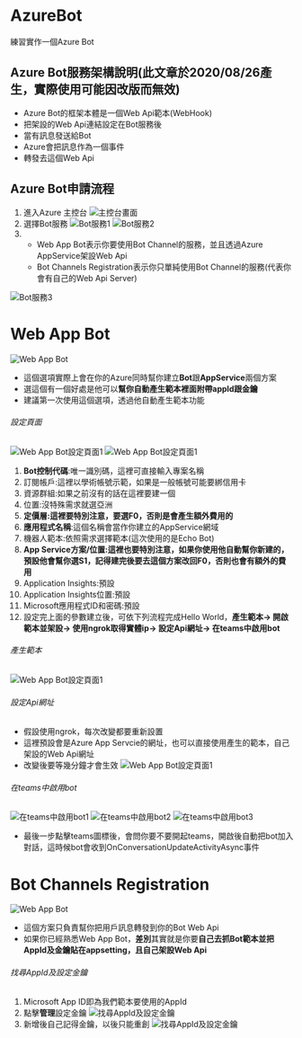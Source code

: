 # AzureBot
練習實作一個Azure Bot


## Azure Bot服務架構說明(此文章於2020/08/26產生，實際使用可能因改版而無效)
* Azure Bot的框架本體是一個Web Api範本(WebHook)
* 把架設的Web Api連結設定在Bot服務後
* 當有訊息發送給Bot
* Azure會把訊息作為一個事件
* 轉發去這個Web Api


## Azure Bot申請流程
1. 進入Azure 主控台
![主控台畫面](/picture/01.JPG)
2. 選擇Bot服務
![Bot服務1](/picture/02.JPG)
![Bot服務2](/picture/03.JPG)
3. * Web App Bot表示你要使用Bot Channel的服務，並且透過Azure AppService架設Web Api
   * Bot Channels Registration表示你只單純使用Bot Channel的服務(代表你會有自己的Web Api Server)

![Bot服務3](/picture/04.JPG)

# Web App Bot
![Web App Bot](/picture/05.JPG)

* 這個選項實際上會在你的Azure同時幫你建立**Bot**跟**AppService**兩個方案
* 選這個有一個好處是他可以**幫你自動產生範本裡面附帶appId跟金鑰**
* 建議第一次使用這個選項，透過他自動產生範本功能


###### 設定頁面
![Web App Bot設定頁面1](/picture/07.JPG)
![Web App Bot設定頁面1](/picture/08.JPG)

1. **Bot控制代碼**:唯一識別碼，這裡可直接輸入專案名稱
2. 訂閱帳戶:這裡以學術帳號示範，如果是一般帳號可能要綁信用卡
3. 資源群組:如果之前沒有的話在這裡要建一個
4. 位置:沒特殊需求就選亞洲
5. **定價層:這裡要特別注意，要選F0，否則是會產生額外費用的**
6. **應用程式名稱**:這個名稱會當作你建立的AppService網域
7. 機器人範本:依照需求選擇範本(這次使用的是Echo Bot)
8. **App Service方案/位置:這裡也要特別注意，如果你使用他自動幫你新建的，預設他會幫你選S1，記得建完後要去這個方案改回F0，否則也會有額外的費用**
9. Application Insights:預設
10. Application Insights位置:預設
11. Microsoft應用程式ID和密碼:預設
12. 設定完上面的參數建立後，可依下列流程完成Hello World，**產生範本-> 開啟範本並架設-> 使用ngrok取得實體ip-> 設定Api網址-> 在teams中啟用bot**

###### 產生範本
![Web App Bot設定頁面1](/picture/09.JPG)

###### 設定Api網址
* 假設使用ngrok，每次改變都要重新設置
* 這裡預設會是Azure App Servcie的網址，也可以直接使用產生的範本，自己架設的Web Api網址
* 改變後要等幾分鐘才會生效
![Web App Bot設定頁面1](/picture/10.JPG)

###### 在teams中啟用bot
![在teams中啟用bot1](/picture/11.JPG)
![在teams中啟用bot2](/picture/12.JPG)
![在teams中啟用bot3](/picture/13.JPG)
* 最後一步點擊teams圖標後，會問你要不要開起teams，開啟後自動把bot加入對話，這時候bot會收到OnConversationUpdateActivityAsync事件

# Bot Channels Registration
![Web App Bot](/picture/06.JPG)
* 這個方案只負責幫你把用戶訊息轉發到你的Bot Web Api
* 如果你已經熟悉Web App Bot，**差別**其實就是你要**自己去抓Bot範本並把AppId及金鑰貼在appsetting，且自己架設Web Api**

###### 找尋AppId及設定金鑰
1. Microsoft App ID即為我們範本要使用的AppId
2. 點擊**管理**設定金鑰
![找尋AppId及設定金鑰](/picture/14.JPG)
3. 新增後自己記得金鑰，以後只能重創
![找尋AppId及設定金鑰](/picture/14.JPG)
